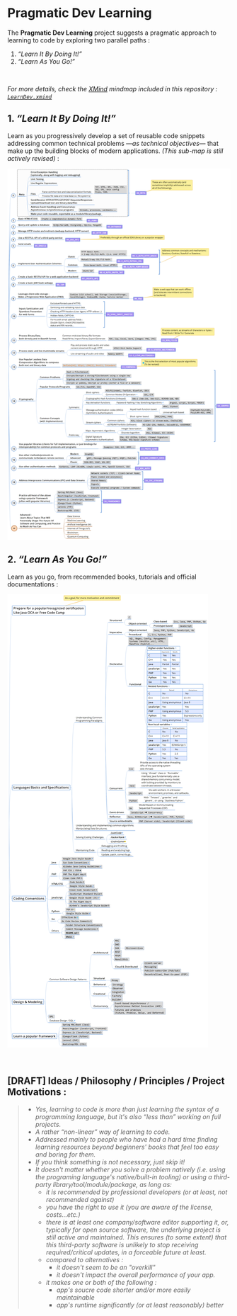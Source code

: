# Pragmatic Dev Learning

The **Pragmatic Dev Learning** project suggests a pragmatic approach to learning to code by exploring two parallel paths :
1. _“Learn It By Doing It!”_
2. _“Learn As You Go!”_

<br />

_For more details, check the [XMind](https://www.xmind.net/xmind8-pro/) mindmap included in this repository : [`LearnDev.xmind`](LearnDev.xmind)_

## 1. _“Learn It By Doing It!”_

Learn as you progressively develop a set of reusable code snippets addressing common technical problems —*as technical objectives*— that make up the building blocks of modern applications. _(This sub-map is still actively revised)_ :

![Learn_It_By_Doing_It](assets/Learn_It_By_Doing_It.png)

## 2. _“Learn As You Go!”_

Learn as you go, from recommended books, tutorials and official documentations :

![Learn_As_You_Go](assets/Learn_As_You_Go.png)

<br/>

## [DRAFT] Ideas / Philosophy / Principles / Project Motivations :
  > - *Yes, learning to code is more than just learning the syntax of a programming language, but it's also “less than” working on full projects.*
  > - *A rather “non-linear” way of learning to code.*
  > - *Addressed mainly to people who have had a hard time finding learning resources beyond beginners' books that feel too easy and boring for them.*
  > - *If you think something is not necessary, just skip it!*
  > - *It doesn't matter whether you solve a problem natively (i.e. using the programing language's native/built-in tooling) or using a third-party library/tool/module/package, as long as:*
  > 	- *it is recommended by professional developers (or at least, not recommended against)*
  > 	- *you have the right to use it (you are aware of the license, costs...etc.)*
  > 	- *there is at least one company/software editor supporting it, or, typically for open source software, the underlying project is still active and maintained. This ensures (to some extent) that this third-party software is unlikely to stop receiving required/critical updates, in a forceable future at least.*
  > 	- *compared to alternatives :*
  > 		- *it doesn't seem to be an "overkill"*
  > 		- *it doesn't impact the overall performance of your app.*
  > 	- *it makes one or both of the following :*
  > 		- *app's soucre code shorter and/or more easily maintainable*
  > 		- *app's runtime significantly (or at least reasonably) better*